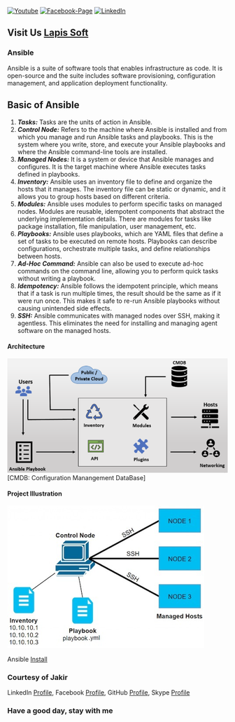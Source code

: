 [![Youtube][youtube-shield]][youtube-url]
[![Facebook-Page][facebook-shield]][facebook-url]
[![LinkedIn][linkedin-shield]][linkedin-url]

## Visit Us [Lapis Soft](href="http://www.lapissoft.com")

### Ansible

Ansible is a suite of software tools that enables infrastructure as code. It is open-source and the suite includes software provisioning, configuration management, and application deployment functionality.

## Basic of Ansible

   1. ***Tasks:***
      Tasks are the units of action in Ansible.
   2. ***Control Node:***
      Refers to the machine where Ansible is installed and from which you manage and run Ansible tasks and playbooks. This is the system where you write, store, and execute your Ansible playbooks and where the Ansible command-line tools are installed.
   3. ***Managed Nodes:***
      It is a system or device that Ansible manages and configures. It is the target machine where Ansible executes tasks defined in playbooks.
   4. ***Inventory:***
      Ansible uses an inventory file to define and organize the hosts that it manages. The inventory file can be static or dynamic, and it allows you to group hosts based on different criteria.
   5. ***Modules:***
      Ansible uses modules to perform specific tasks on managed nodes. Modules are reusable, idempotent components that abstract the underlying implementation details. There are modules for tasks like package installation, file manipulation, user management, etc.
   6. ***Playbooks:***
      Ansible uses playbooks, which are YAML files that define a set of tasks to be executed on remote hosts. Playbooks can describe configurations, orchestrate multiple tasks, and define relationships between hosts.
   7. ***Ad-Hoc Command:***
      Ansible can also be used to execute ad-hoc commands on the command line, allowing you to perform quick tasks without writing a playbook.
   8. ***Idempotency:***
      Ansible follows the idempotent principle, which means that if a task is run multiple times, the result should be the same as if it were run once. This makes it safe to re-run Ansible playbooks without causing unintended side effects.
   9. ***SSH:***
      Ansible communicates with managed nodes over SSH, making it agentless. This eliminates the need for installing and managing agent software on the managed hosts.

#### Architecture

![Ansible Architecture!](/img/ansible-architecture.png 'ansible-architecture')
[CMDB: Configuration Manangement DataBase]

#### Project Illustration

![Ansible Project!](/img/ansible-project.png 'ansible-project')

Ansible [Install](https://docs.ansible.com/ansible/latest/installation_guide/intro_installation.html#)

### Courtesy of Jakir

LinkedIn [Profile](https://www.linkedin.com/in/jakir-ruet/),
Facebook [Profile](https://www.facebook.com/jakir.ruet),
GitHub [Profile](https://github.com/jakir-ruet),
Skype [Profile](https://web.skype.com/?openPstnPage=true)

### Have a good day, stay with me

[youtube-shield]: https://img.shields.io/badge/-Youtube-black.svg?style=flat-square&logo=youtube&color=blue&logoColor=red
[youtube-url]: https://www.youtube.com/@LapisSoft/featured
[facebook-shield]: https://img.shields.io/badge/-Facebook-black.svg?style=flat-square&logo=facebook&color=pink&logoColor=blue
[facebook-url]: https://www.facebook.com/GoLapisSoft/
[linkedin-shield]: https://img.shields.io/badge/-LinkedIn-black.svg?style=flat-square&logo=linkedin&colorB=red
[linkedin-url]: https://www.linkedin.com/company/lapis-soft/
